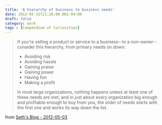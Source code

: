 ```yaml
---
title: 'A hierarchy of business to business needs'
date: 2012-05-31T21:26:00.001-04:00
draft: false
category: work
tags : [Compendium of Curiosities]
---
```



> If you're selling a product or service to a business--to a
> non-owner--consider this hierarchy, from primary needs on down:
> 
> *   Avoiding risk   
> *   Avoiding hassle   
> *   Gaining praise   
> *   Gaining power   
> *   Having fun   
> *   Making a profit
> 
> In most large organizations, nothing happens unless at least one of
> these needs are met, and in just about every organization big enough
> and profitable enough to buy from you, the order of needs starts with
> the first one and works its way down the list.

from [Seth's Blog - 2012-05-03](http://sethgodin.typepad.com/seths%5C_blog/2012/05/a-hierarchy-of-business-to-business-needs.html)



